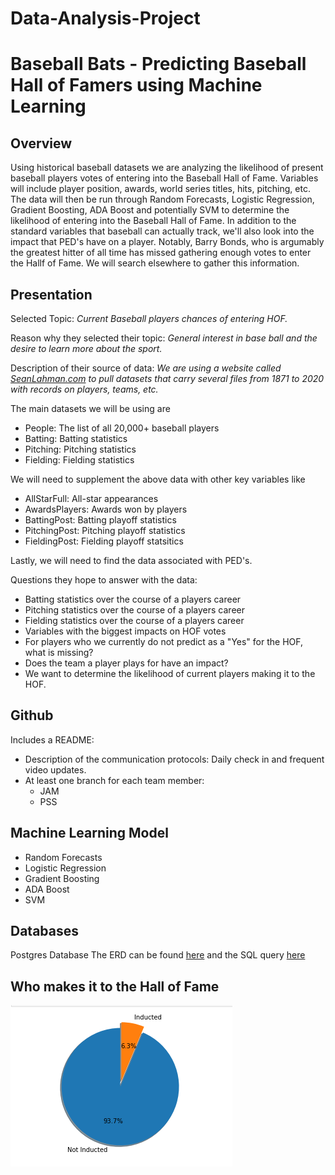 # Data-Analysis-Project
# Baseball Bats - Predicting Baseball Hall of Famers using Machine Learning

## Overview
Using historical baseball datasets we are analyzing the likelihood of present baseball players votes of entering into the Baseball Hall of Fame. Variables will include player position, awards, world series titles, hits, pitching, etc. The data will then be run through Random Forecasts, Logistic Regression, Gradient Boosting, ADA Boost and potentially SVM to determine the likelihood of entering into the Baseball Hall of Fame. In addition to the standard variables that baseball can actually track, we'll also look into the impact that PED's have on a player. Notably, Barry Bonds, who is argumably the greatest hitter of all time has missed gathering enough votes to enter the Hallf of Fame. We will search elsewhere to gather this information.

## Presentation
Selected Topic: *Current Baseball players chances of entering HOF.*

Reason why they selected their topic: *General interest in base ball and the desire to learn more about the sport.*

Description of their source of data: *We are using a website called [SeanLahman.com](https://www.seanlahman.com/baseball-archive/statistics/) to pull datasets that carry several files from 1871 to 2020 with records on players, teams, etc.*

The main datasets we will be using are 
- People: The list of all 20,000+ baseball players
- Batting: Batting statistics
- Pitching: Pitching statistics
- Fielding: Fielding statistics

We will need to supplement the above data with other key variables like
- AllStarFull: All-star appearances
- AwardsPlayers: Awards won by players
- BattingPost: Batting playoff statistics
- PitchingPost: Pitching playoff statistics
- FieldingPost: Fielding playoff statsitics

Lastly, we will need to find the data associated with PED's.

Questions they hope to answer with the data: 
- Batting statistics over the course of a players career
- Pitching statistics over the course of a players career
- Fielding statistics over the course of a players career
- Variables with the biggest impacts on HOF votes
- For players who we currently do not predict as a "Yes" for the HOF, what is missing?
- Does the team a player plays for have an impact? 
- We want to determine the likelihood of current players making it to the HOF.

## Github
Includes a README: 
  - Description of the communication protocols: Daily check in and frequent video updates.
  - At least one branch for each team member: 
    - JAM
    - PSS   

## Machine Learning Model
- Random Forecasts
- Logistic Regression 
- Gradient Boosting 
- ADA Boost 
- SVM

## Databases
Postgres Database
The ERD can be found [here](https://app.quickdatabasediagrams.com/#/d/RO0Lcv) and the SQL query [here](https://github.com/maldonado91/Data-Analysis-Project/blob/JAM/Resources/QuickDBD-BasebaseDataBankERD.sql)

## Who makes it to the Hall of Fame
![alt text](https://github.com/maldonado91/Data-Analysis-Project/blob/JAM/Resources/hof_players.PNG)